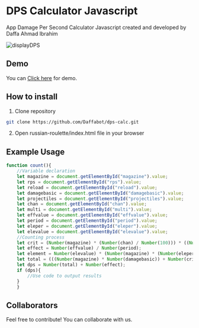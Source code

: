 # DPS Calculator Javascript
App Damage Per Second Calculator Javascript created and developed by Daffa Ahmad Ibrahim

![displayDPS](https://www.daffabot.my.id/dps-calc/img/displaydps.png)

## Demo
You can <a href="https://www.daffabot.my.id/dps-calc">Click here</a> for demo.

## How to install
1. Clone repository
```bash
git clone https://github.com/Daffabot/dps-calc.git
```
2. Open russian-roulette/index.html file in your browser

## Example Usage
```javascript
function count(){
    //Variable declaration
    let magazine = document.getElementById("magazine").value;
    let rps = document.getElementById("rps").value;
    let reload = document.getElementById("reload").value;
    let damagebasic = document.getElementById("damagebasic").value;
    let projectiles = document.getElementById("projectiles").value;
    let chan = document.getElementById("chan").value;
    let multi = document.getElementById("multi").value;
    let effvalue = document.getElementById("effvalue").value;
    let period = document.getElementById("period").value;
    let eleper = document.getElementById("eleper").value;
    let elevalue = document.getElementById("elevalue").value;
    //Counting process
    let crit = (Number(magazine) * (Number(chan) / Number(100))) * ((Number(damagebasic) * Number(multi)) - Number(damagebasic));
    let effect = Number(effvalue) / Number(period);
    let element = Number(elevalue) * (Number(magazine) * (Number(eleper) / Number(100)));
    let total = (((Number(magazine) * Number(damagebasic)) + Number(crit) + Number(element)) / ((Number(magazine) / Number(rps)) + Number(reload))) * Number(projectiles);
    let dps = Number(total) + Number(effect);
    if (dps){
        //Use code to output results
    }
    }
```

## Collaborators
Feel free to contribute! You can collaborate with us.
